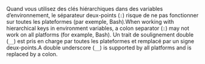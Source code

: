 <span data-ttu-id="0a3f6-101">Quand vous utilisez des clés hiérarchiques dans des variables d’environnement, le séparateur deux-points (`:`) risque de ne pas fonctionner sur toutes les plateformes (par exemple, Bash).</span><span class="sxs-lookup"><span data-stu-id="0a3f6-101">When working with hierarchical keys in environment variables, a colon separator (`:`) may not work on all platforms (for example, Bash).</span></span> <span data-ttu-id="0a3f6-102">Un trait de soulignement double (`__`) est pris en charge par toutes les plateformes et remplacé par un signe deux-points.</span><span class="sxs-lookup"><span data-stu-id="0a3f6-102">A double underscore (`__`) is supported by all platforms and is replaced by a colon.</span></span>